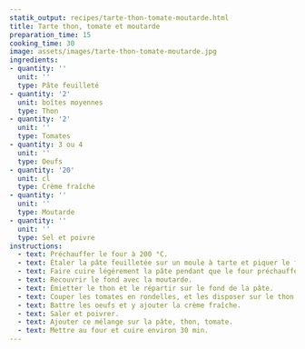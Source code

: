 ```yaml
---
statik_output: recipes/tarte-thon-tomate-moutarde.html
title: Tarte thon, tomate et moutarde
preparation_time: 15
cooking_time: 30
image: assets/images/tarte-thon-tomate-moutarde.jpg
ingredients:
- quantity: ''
  unit: ''
  type: Pâte feuilleté
- quantity: '2'
  unit: boîtes moyennes
  type: Thon
- quantity: '2'
  unit: ''
  type: Tomates
- quantity: 3 ou 4
  unit: ''
  type: Oeufs
- quantity: '20'
  unit: cl
  type: Crème fraîche
- quantity: ''
  unit: ''
  type: Moutarde
- quantity: ''
  unit: ''
  type: Sel et poivre
instructions:
  - text: Préchauffer le four à 200 °C.
  - text: Étaler la pâte feuilletée sur un moule à tarte et piquer le fond avec une fourchette.
  - text: Faire cuire légérement la pâte pendant que le four préchauffe.
  - text: Recouvrir le fond avec la moutarde.
  - text: Émietter le thon et le répartir sur le fond de la pâte.
  - text: Couper les tomates en rondelles, et les disposer sur le thon.
  - text: Battre les oeufs et y ajouter la crème fraîche.
  - text: Saler et poivrer.
  - text: Ajouter ce mélange sur la pâte, thon, tomate.
  - text: Mettre au four et cuire environ 30 min.
---
```

